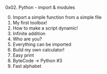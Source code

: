 0x02. Python - import & modules

0. Import a simple function from a simple file
1. My first toolbox!
2. How to make a script dynamic!
3. Infinite addition
4. Who are you?
5. Everything can be imported
6. Build my own calculator!
7. Easy print
8. ByteCode -> Python #3
9. Fast alphabet
